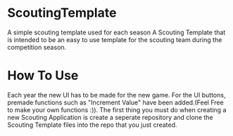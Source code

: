 # ScoutingTemplate
A simple scouting template used for each season
A Scouting Template that is intended to be an easy to use template for the scouting team during the competition season.
# How To Use
Each year the new UI has to be made for the new game. For the UI buttons, premade functions such as "Increment Value" have been added.(Feel Free to make your own functions :)). The first thing you must do when creating a new Scouting Application is create a seperate repository and clone the Scouting Template files into the repo that you just created.